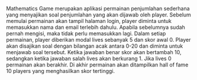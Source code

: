 Mathematics Game merupakan aplikasi permainan penjumlahan sederhana yang menyajikan soal penjumlahan yang akan dijawab oleh player. Sebelum memulai permainan akan tampil halaman login, player diminta untuk memasukkan nama dan email terlebih dahulu. Apabila sebelumnya sudah pernah mengisi, maka tidak perlu memasukkan lagi. Dalam setiap permainan, player diberikan modal lives sebanyak 5 dan skor awal 0. Player akan disajikan soal dengan bilangan acak antara 0-20 dan diminta untuk menjawab soal tersebut. Ketika jawaban benar skor akan bertambah 10, sedangkan ketika jawaban salah lives akan berkurang 1. Jika lives 0 permainan akan berakhir. Di akhir permainan akan ditampilkan hall of fame 10 players yang menghasilkan skor tertinggi.
